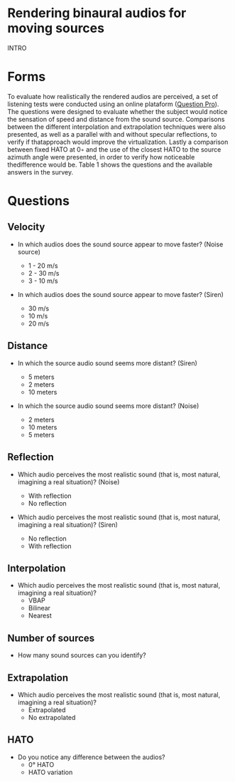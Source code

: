 # Rendering binaural audios for moving sources

INTRO

# Forms

To evaluate how realistically the rendered audios are perceived, a set of listening tests were conducted using an online plataform (<a href = 'https://www.questionpro.com/'>Question Pro</a>). The questions were designed to evaluate whether the subject would notice the sensation of speed and distance from  the  sound source.  Comparisons between the different interpolation and extrapolation techniques were also presented, as well as a parallel with and without specular reflections, to verify if thatapproach would improve the virtualization. Lastly a comparison between fixed HATO at 0◦ and the use of the closest HATO to the source azimuth angle were presented, in order to verify how noticeable thedifference would be. Table 1 shows the questions and the available answers in the survey.

# Questions 


## Velocity
- In which audios does the sound source appear to move faster? (Noise source)
    - 1 -  20 m/s
    - 2 - 30 m/s 
    - 3 - 10 m/s

- In which audios does the sound source appear to move faster? (Siren)
  - 30 m/s
  - 10 m/s
  - 20 m/s
  
## Distance
- In which the source audio sound seems more distant? (Siren)
    - 5 meters
    - 2 meters 
    - 10 meters

- In which the source audio sound seems more distant? (Noise)
    - 2 meters
    - 10 meters 
    - 5 meters

## Reflection

- Which audio perceives the most realistic sound (that is, most natural, imagining a real situation)? (Noise)
    - With reflection
    - No reflection

- Which audio perceives the most realistic sound (that is, most natural, imagining a real situation)? (Siren)
    - No reflection
    - With reflection
   
## Interpolation 
   
- Which audio perceives the most realistic sound (that is, most natural, imagining a real situation)?
    - VBAP
    - Bilinear
    - Nearest
   
## Number of sources
   
- How many sound sources can you identify?
   
## Extrapolation

- Which audio perceives the most realistic sound (that is, most natural, imagining a real situation)?
    - Extrapolated
    - No extrapolated
    
## HATO

- Do you notice any difference between the audios?
   - 0° HATO
   - HATO variation
   
   
   
